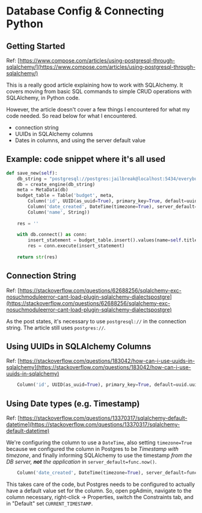 # Database Config & Connecting Python

## Getting Started

Ref: [https://www.compose.com/articles/using-postgresql-through-sqlalchemy/](https://www.compose.com/articles/using-postgresql-through-sqlalchemy/)

This is a really good article explaining how to work with SQLAlchemy. It covers moving from basic 
SQL commands to simple CRUD operations with SQLAlchemy, in Python code.

However, the article doesn't cover a few things I encountered for what my code needed. So read below 
for what I encountered.

- connection string
- UUIDs in SQLAlchemy columns
- Dates in columns, and using the server default value

## Example: code snippet where it's all used

```python
def save_new(self):
    db_string = "postgresql://postgres:jailbreak@localhost:5434/everybudget_db"
    db = create_engine(db_string)
    meta = MetaData(db)
    budget_table = Table('budget', meta, 
        Column('id', UUID(as_uuid=True), primary_key=True, default=uuid.uuid4),
        Column('date_created', DateTime(timezone=True), server_default=func.now()),
        Column('name', String))
    
    res = ''
    
    with db.connect() as conn:
        insert_statement = budget_table.insert().values(name=self.title)
        res = conn.execute(insert_statement)
    
    return str(res)
```

## Connection String

Ref: [https://stackoverflow.com/questions/62688256/sqlalchemy-exc-nosuchmoduleerror-cant-load-plugin-sqlalchemy-dialectspostgre](https://stackoverflow.com/questions/62688256/sqlalchemy-exc-nosuchmoduleerror-cant-load-plugin-sqlalchemy-dialectspostgre)

As the post states, it's necessary to use `postgresql://` in the connection string. The article 
still uses `postgres://`.

## Using UUIDs in SQLAlchemy Columns

Ref: [https://stackoverflow.com/questions/183042/how-can-i-use-uuids-in-sqlalchemy](https://stackoverflow.com/questions/183042/how-can-i-use-uuids-in-sqlalchemy)

```python
    Column('id', UUID(as_uuid=True), primary_key=True, default=uuid.uuid4)
```

## Using Date types (e.g. Timestamp)

Ref: [https://stackoverflow.com/questions/13370317/sqlalchemy-default-datetime](https://stackoverflow.com/questions/13370317/sqlalchemy-default-datetime)

We're configuring the column to use a `DateTime`, also setting `timezone=True` because we configured the
column in Postgres to be _Timestamp with timezone_, and finally informing SQLAlchemy to use the 
timestamp _from the DB server, **not** the application_ in `server_default=func.now()`.

```python
    Column('date_created', DateTime(timezone=True), server_default=func.now())
```

This takes care of the code, but Postgres needs to be configured to actually have a default value set for
the column. So, open pgAdmin, navigate to the column necessary, right-click -> Properties, switch the 
Constraints tab, and in "Default" set `CURRENT_TIMESTAMP`.
